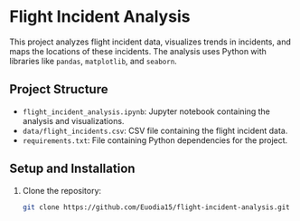 
# Flight Incident Analysis

This project analyzes flight incident data, visualizes trends in incidents, and maps the locations of these incidents. The analysis uses Python with libraries like `pandas`, `matplotlib`, and `seaborn`.

## Project Structure

- `flight_incident_analysis.ipynb`: Jupyter notebook containing the analysis and visualizations.
- `data/flight_incidents.csv`: CSV file containing the flight incident data.
- `requirements.txt`: File containing Python dependencies for the project.

## Setup and Installation

1. Clone the repository:
   ```bash
   git clone https://github.com/Euodia15/flight-incident-analysis.git
